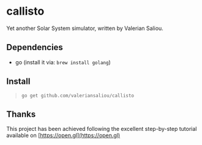 callisto
========

Yet another Solar System simulator, written by Valerian Saliou.

## Dependencies

 * go (install it via: `brew install golang`)

## Install

> `go get github.com/valeriansaliou/callisto`

## Thanks

This project has been achieved following the excellent step-by-step tutorial available on [https://open.gl](https://open.gl)

